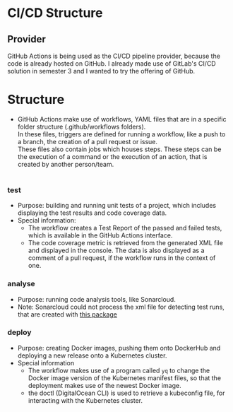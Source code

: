 # CI/CD Structure

## Provider
GitHub Actions is being used as the CI/CD pipeline provider, because the code is already hosted on GitHub.
I already made use of GitLab's CI/CD solution in semester 3 and I wanted to try the offering of GitHub.

# Structure
* GitHub Actions make use of workflows, YAML files that are in a specific folder structure (.github/workflows folders). <br> 
In these files, triggers are defined for running a workflow, like a push to a branch, the creation of a pull request or issue. <br>
These files also contain jobs which houses steps. These steps can be the execution of a command or the execution of an action, that is created by another person/team. <br><br>

### test
* Purpose: building and running unit tests of a project, which includes displaying the test results and code coverage data.
* Special information: 
    - The workflow creates a Test Report of the passed and failed tests, which is available in the GitHub Actions interface.
    - The code coverage metric is retrieved from the generated XML file and displayed in the console. The data is also displayed as a comment of a pull request, if the workflow runs in the context of one.

### analyse
* Purpose: running code analysis tools, like Sonarcloud.
* Note: Sonarcloud could not process the xml file for detecting test runs, that are created with [this package](https://www.npmjs.com/package/karma-sonarqube-reporter)

### deploy
* Purpose: creating Docker images, pushing them onto DockerHub and deploying a new release onto a Kubernetes cluster.
* Special information
    - The workflow makes use of a program called `yq` to change the Docker image version of the Kubernetes manifest files, so that the deployment makes use of the newest Docker image.
    - the doctl (DigitalOcean CLI) is used to retrieve a kubeconfig file, for interacting with the Kubernetes cluster.